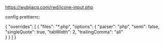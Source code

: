 https://wubijacq.com/rwd/icone-input.php



config prettierrc:

{
  "overrides": [
    {
      "files": "*.php",
      "options": {
        "parser": "php",
        "semi": false,
        "singleQuote": true,
        "tabWidth": 2,
        "trailingComma": "all"   
      }
    }
  ]
}
